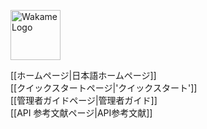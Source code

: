 <span class="align-right"><img src="/axsh/wakame-vdc/wiki/images/wakame-logo.png" alt="Wakame Logo" width="80" height="80"></span>
  
[[ホームページ|日本語ホームページ]]    
[[クイックスタートページ|'クイックスタート']]   
[[管理者ガイドページ|管理者ガイド]]   
[[API 参考文献ページ|API参考文献]]   

